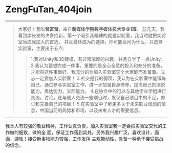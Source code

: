 # ZengFuTan_404join
-------------
>大家好！我叫**曾富榃**，来自**新媒体学院数字媒体技术专业1班**。
前几天，我看到学长发的许多招新，第一个吸引我眼球的就是实验室，我当时就把实验室当成我加入的首选，
并且最终成为的选择，你可能会问为什么，只选择实验室，主要出于五点:
>>1.我对Unity和3D建模，有非常浓厚的兴趣，并且自学了一点Unity。
>>2.我认为要想完成一件事，重要的是全心全意的投入和充分的准备，才能将这件事做好，我充分的为加入实验室这个大家庭而准备着。立志一定要加入实验室！
>>3.社交是我的弱项，我认为在实验室中能锻炼自己，通过参与实验室工作，进一步加强自身修养，提高自己的演说能力，表达能力，交际能力。
>>4.在协会中的可以与其他学长学姐进行交流，讨论。在与他人交流一些项目时，发现自己项目中的不足，修订和完善自己的项目！
>>5.在实验室中了解更多关于未来职业规划的信息，中国当前的局势和市场，以及未来人才的需要信息。
---------------
我本人有较强的敬业精神，工作认真负责，加入实验室我一定会把实验室交代的工作做的细致，做的全
面，保证工作落到实处。另外我兴趣广泛，喜欢设计，画画，游戏！接受新事物能力较强，工作发挥
主观能动性，具备一种勇于接受挑战的信念。
